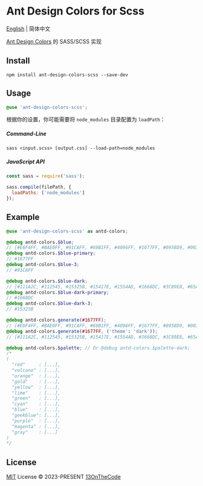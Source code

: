 # Ant Design Colors for Scss

[English](README.md) | 简体中文

[Ant Design Colors](https://github.com/ant-design/ant-design-colors) 的 SASS/SCSS 实现

## Install

```shell
npm install ant-design-colors-scss --save-dev
```

## Usage

```scss
@use 'ant-design-colors-scss';
```

根据你的设置，你可能需要将 `node_modules` 目录配置为 `loadPath`：

##### Command-Line

```shell
sass <input.scss> [output.css] --load-path=node_modules
```

##### JavaScript API

```javascript
const sass = require('sass');

sass.compile(filePath, {
  loadPaths: ['node_modules']
});
```

## Example

```scss
@use 'ant-design-colors-scss' as antd-colors;

@debug antd-colors.$blue;
// [#E6F4FF, #BAE0FF, #91CAFF, #69B1FF, #4096FF, #1677FF, #0958D9, #003EB3, #002C8C, #001D66]
@debug antd-colors.$blue-primary;
// #1677FF
@debug antd-colors.$blue-3;
// #91CAFF

@debug antd-colors.$blue-dark;
// [#111A2C, #112545, #15325B, #15417E, #1554AD, #1668DC, #3C89E8, #65A9F3, #8DC5F8, #B7DCFA]
@debug antd-colors.$blue-dark-primary;
// #1668DC
@debug antd-colors.$blue-dark-3;
// #15325B

@debug antd-colors.generate(#1677FF);
// [#E6F4FF, #BAE0FF, #91CAFF, #69B1FF, #4096FF, #1677FF, #0958D9, #003EB3, #002C8C, #001D66]
@debug antd-colors.generate(#1677FF, ('theme': 'dark'));
// [#111A2C, #112545, #15325B, #15417E, #1554AD, #1668DC, #3C89E8, #65A9F3, #8DC5F8, #B7DCFA]

@debug antd-colors.$palette; // Or @debug antd-colors.$palette-dark;
/*
(
  "red"     : [...],
  "volcano" : [...],
  "orange"  : [...],
  "gold"    : [...],
  "yellow"  : [...],
  "lime"    : [...],
  "green"   : [...], 
  "cyan"    : [...], 
  "blue"    : [...], 
  "geekblue": [...],
  "purple"  : [...],
  "magenta" : [...],
  "gray"    : [...]
)
*/
```

## License

[MIT](LICENSE.md) License &copy; 2023-PRESENT [13OnTheCode](https://github.com/13OnTheCode)
